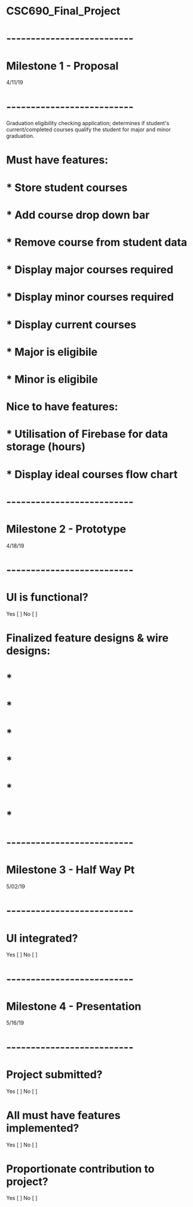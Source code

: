 # CSC690_Final_Project

# --------------------------
# Milestone 1 - Proposal    
4/11/19                   
# --------------------------
Graduation eligibility checking application; determines if student's current/completed courses qualify the student for major and minor graduation.
# Must have features:
# * Store student courses
# * Add course drop down bar
# * Remove course from student data
# * Display major courses required
# * Display minor courses required
# * Display current courses
# * Major is eligibile
# * Minor is eligibile

# Nice to have features:
# * Utilisation of Firebase for data storage (hours)
# * Display ideal courses flow chart

# --------------------------
# Milestone 2 - Prototype   
4/18/19                   
# --------------------------
# UI is functional?
Yes [ ]
No [ ]

# Finalized feature designs & wire designs:
# * 
# * 
# * 
# * 
# * 
# * 

# --------------------------
# Milestone 3 - Half Way Pt 
5/02/19                   
# --------------------------
# UI integrated?
Yes [ ]
No [ ]

# --------------------------
# Milestone 4 - Presentation
5/16/19                   
# --------------------------
# Project submitted?
Yes [ ]
No [ ]

# All must have features implemented?
Yes [ ]
No [ ]

# Proportionate contribution to project?
Yes [ ]
No [ ]
